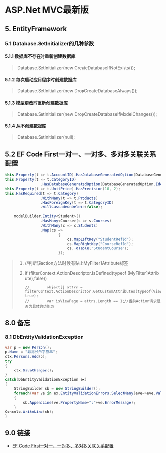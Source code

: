 # ASP.Net MVC最新版

## 5. EntityFramework

### 5.1 Database.SetInitializer的几种参数

#### 5.1.1  数据库不存在时重新创建数据库

> Database.SetInitializer<testContext>(new CreateDatabaseIfNotExists<testContext>());

#### 5.1.2  每次启动应用程序时创建数据库 

> Database.SetInitializer<testContext>(new DropCreateDatabaseAlways<testContext>());

#### 5.1.3 模型更改时重新创建数据库  

> Database.SetInitializer<testContext>(new DropCreateDatabaseIfModelChanges<testContext>());

#### 5.1.4 从不创建数据库

> Database.SetInitializer<testContext>(null);

## 5.2 EF Code First一对一、一对多、多对多关联关系配置 

```c#
this.Property(t => t.AccountID).HasDatabaseGeneratedOption(DatabaseGeneratedOption.None);
this.Property(t => t.CategoryID)
                .HasDatabaseGeneratedOption(DatabaseGeneratedOption.Identity);
this.Property(t => t.UnitPrice).HasPrecision(10, 2);
this.HasRequired(t => t.Category)
                .WithMany(t => t.Products)
                .HasForeignKey(t => t.CategoryID)
                .WillCascadeOnDelete(false);
                
    modelBuilder.Entity<Student>()
                .HasMany<Course>(s => s.Courses)
                .WithMany(c => c.Students)
                .Map(cs =>
                        {
                            cs.MapLeftKey("StudentRefId");
                            cs.MapRightKey("CourseRefId");
                            cs.ToTable("StudentCourse");
                        });
```



> 1.    //判断该action方法时候有贴上MyFilter1Attribute标签  
> 2.    if (filterContext.ActionDescriptor.IsDefined(typeof (MyFilter1Attribute),false))  
>
>           //        object[] attrs = filterContext.ActionDescriptor.GetCustomAttributes(typeof(ViewPageAttribute), true);
>           //        var isViewPage = attrs.Length == 1;//当前Action请求是否为具体的功能页

## 8.0 备忘

### 8.1 DbEntityValidationException 

```C#
var p = new Person();
p.Name = "非常长的字符串";
ctx.Persons.Add(p);
try
{
    ctx.SaveChanges();
}
catch(DbEntityValidationException ex)
{
    StringBuilder sb = new StringBuilder();
    foreach(var ve in ex.EntityValidationErrors.SelectMany(eve=>eve.ValidationErrors))
    {
        sb.AppendLine(ve.PropertyName+":"+ve.ErrorMessage);
    }
Console.WriteLine(sb);
}
```



## 9.0 链接

* [EF Code First一对一、一对多、多对多关联关系配置](https://www.cnblogs.com/libingql/archive/2013/01/31/2888201.html)